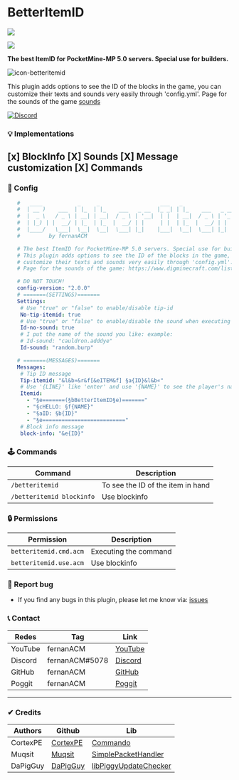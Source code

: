 # BetterItemID
[![](https://poggit.pmmp.io/shield.state/BetterItemID)](https://poggit.pmmp.io/p/BetterItemID)

[![](https://poggit.pmmp.io/shield.api/BetterItemID)](https://poggit.pmmp.io/p/BetterItemID)

**The best ItemID for PocketMine-MP 5.0 servers. Special use for builders.**

![icon-betteritemid](https://user-images.githubusercontent.com/83558341/167280782-a099e1f2-189f-4698-bf13-aaeb271c5375.png) 

This plugin adds options to see the ID of the blocks in the game, you can customize their texts and sounds very easily through 'config.yml'. Page for the sounds of the game [sounds](https://www.digminecraft.com/lists/sound_list_pe.php)

<a href="https://discord.gg/YyE9XFckqb"><img src="https://img.shields.io/discord/837701868649709568?label=discord&color=7289DA&logo=discord" alt="Discord" /></a>

### 💡 Implementations
[x] BlockInfo
[X] Sounds
[X] Message customization
[X] Commands
---

### 💾 Config
```yaml
   #   ____           _     _                   ___   _                        ___   ____  
   #  | __ )    ___  | |_  | |_    ___   _ __  |_ _| | |_    ___   _ __ ___   |_ _| |  _ \ 
   #  |  _ \   / _ \ | __| | __|  / _ \ | '__|  | |  | __|  / _ \ | '_ ` _ \   | |  | | | |
   #  | |_) | |  __/ | |_  | |_  |  __/ | |     | |  | |_  |  __/ | | | | | |  | |  | |_| |
   #  |____/   \___|  \__|  \__|  \___| |_|    |___|  \__|  \___| |_| |_| |_| |___| |____/ 
   #         by fernanACM

   # The best ItemID for PocketMine-MP 5.0 servers. Special use for builders.
   # This plugin adds options to see the ID of the blocks in the game, you can 
   # customize their texts and sounds very easily through 'config.yml'. 
   # Page for the sounds of the game: https://www.digminecraft.com/lists/sound_list_pe.php

   # DO NOT TOUCH!
   config-version: "2.0.0"
   # =======(SETTINGS)=======
   Settings:
    # Use "true" or "false" to enable/disable tip-id
    No-tip-itemid: true
    # Use "true" or "false" to enable/disable the sound when executing the command.
    Id-no-sound: true
    # I put the name of the sound you like: example:
    # Id-sound: "cauldron.adddye"
    Id-sound: "random.burp"

   # =======(MESSAGES)=======
   Messages:
    # Tip ID message
    Tip-itemid: "&l&b»&r&f[&eITEM&f] §a{ID}&l&b«"
    # Use '{LINE}' like 'enter' and use '{NAME}' to see the player's name.
    Itemid:
      - "§e=======(§bBetterItemID§e)======="
      - "§cHELLO: §f{NAME}"
      - "§aID: §b{ID}"
      - "§e=========================="
    # Block info message
    block-info: "&e{ID}"
  ```

### 🕹 Commands
| Command | Description |
|---------|-------------|
| ```/betteritemid``` | To see the ID of the item in hand |
| ```/betteritemid blockinfo``` | Use blockinfo |

### 🔒 Permissions
| Permission | Description |
|---------|-------------|
| ```betteritemid.cmd.acm``` | Executing the command |
| ```betteritemid.use.acm``` | Use blockinfo |

### 📢 Report bug
* If you find any bugs in this plugin, please let me know via: [issues](https://github.com/fernanACM/BetterItemId/issues)

### 📞 Contact 

| Redes | Tag | Link |
|-------|-------------|------|
| YouTube | fernanACM | [YouTube](https://www.youtube.com/channel/UC-M5iTrCItYQBg5GMuX5ySw) | 
| Discord | fernanACM#5078 | [Discord](https://discord.gg/YyE9XFckqb) |
| GitHub | fernanACM | [GitHub](https://github.com/fernanACM)
| Poggit | fernanACM | [Poggit](https://poggit.pmmp.io/ci/fernanACM)
****

### ✔ Credits
| Authors | Github | Lib |
|---------|--------|-----|
| CortexPE | [CortexPE](https://github.com/CortexPE) | [Commando](https://github.com/CortexPE/Commando/tree/master/) |
| Muqsit | [Muqsit](https://github.com/Muqsit) | [SimplePacketHandler](https://github.com/Muqsit/SimplePacketHandler) |
| DaPigGuy | [DaPigGuy](https://github.com/DaPigGuy) | [libPiggyUpdateChecker](https://github.com/DaPigGuy/libPiggyUpdateChecker) |
